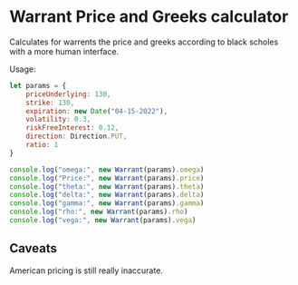 # Warrant Price and Greeks calculator


Calculates for warrents the price and greeks according to black scholes with a more human interface.

Usage:
```js
let params = {
    priceUnderlying: 130,
    strike: 130,
    expiration: new Date("04-15-2022"),
    volatility: 0.3,
    riskFreeInterest: 0.12,
    direction: Direction.PUT,
    ratio: 1
}

console.log("omega:", new Warrant(params).omega)
console.log("Price:", new Warrant(params).price)
console.log("theta:", new Warrant(params).theta)
console.log("delta:", new Warrant(params).delta)
console.log("gamma:", new Warrant(params).gamma)
console.log("rho:", new Warrant(params).rho)
console.log("vega:", new Warrant(params).vega)
```

## Caveats

American pricing is still really inaccurate.
